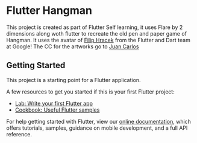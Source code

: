 # Flutter Hangman

This project is created as part of Flutter Self learning, it uses Flare by 2 dimensions along woth flutter to recreate the old pen and paper game of Hangman. It uses the avatar of [Filip Hracek](https://twitter.com/filiphracek) from the Flutter and Dart team at Google! 
The CC for the artworks go to [Juan Carlos](https://www.2dimensions.com/a/JuanCarlos)

## Getting Started

This project is a starting point for a Flutter application.

A few resources to get you started if this is your first Flutter project:

- [Lab: Write your first Flutter app](https://flutter.io/docs/get-started/codelab)
- [Cookbook: Useful Flutter samples](https://flutter.io/docs/cookbook)

For help getting started with Flutter, view our 
[online documentation](https://flutter.io/docs), which offers tutorials, 
samples, guidance on mobile development, and a full API reference.
